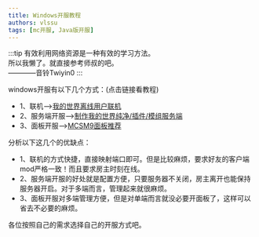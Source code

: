 ```yaml
---
title: Windows开服教程
authors: vlssu
tags: [mc开服, Java版开服]
---
```


:::tip
有效利用网络资源是一种有效的学习方法。  
所以我懒了。就直接参考师叔的吧。  
————音铃Twiyin0
:::
<!--truncate-->

windows开服有以下几个方式：(点击链接看教程)
- 1、联机-->[我的世界离线用户联机](https://blog.vlssu.com/views/tech-sharing/minecraft/netplus.html)
- 2、服务端开服-->[制作我的世界纯净/插件/模组服务端](https://blog.vlssu.com/views/tech-sharing/minecraft/java-server.html)
- 3、面板开服-->[MCSM9面板推荐](https://blog.vlssu.com/views/tech-sharing/minecraft/mcsm9.html)

分析以下这几个的优缺点：
- 1、联机的方式快捷，直接映射端口即可。但是比较麻烦，要求好友的客户端mod严格一致！而且要求房主时刻在线。
- 2、服务端开服的好处就是配置方便，只要服务器不关闭，房主离开也能保持服务器开启。对于多端而言，管理起来就很麻烦。
- 3、面板开服对多端管理方便，但是对单端而言就没必要开面板了，这样可以省去不必要的麻烦。

各位按照自己的需求选择自己的开服方式吧。